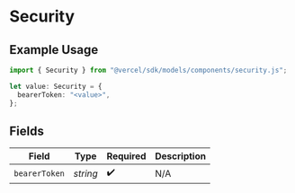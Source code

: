 # Security

## Example Usage

```typescript
import { Security } from "@vercel/sdk/models/components/security.js";

let value: Security = {
  bearerToken: "<value>",
};
```

## Fields

| Field              | Type               | Required           | Description        |
| ------------------ | ------------------ | ------------------ | ------------------ |
| `bearerToken`      | *string*           | :heavy_check_mark: | N/A                |